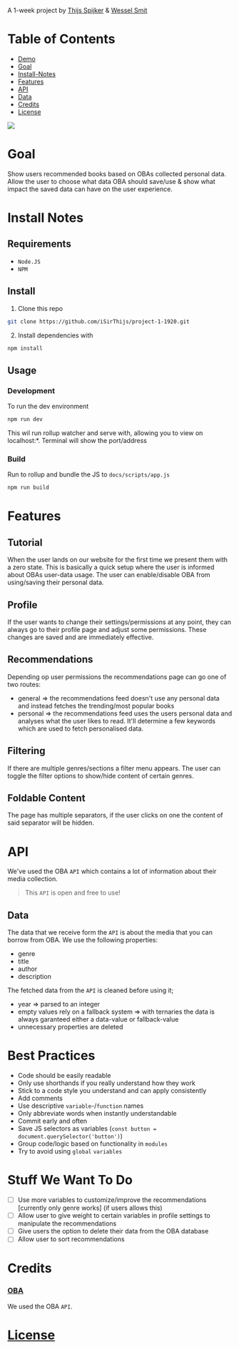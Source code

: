 A 1-week project by [Thijs Spijker](https://github.com/isirthijs/) & [Wessel Smit](https://github.com/wesselSmit/)

# Table of Contents
* [Demo](https://isirthijs.github.io/project-1-1920)
* [Goal](#goal)
* [Install-Notes](#install-notes)
* [Features](#features)
* [API](#api)
* [Data](#data)
* [Credits](#credits)
* [License](#license)

![](https://user-images.githubusercontent.com/45405413/76068435-6d7c9800-5f91-11ea-8618-5118f191c9da.png)

# Goal  

Show users recommended books based on OBAs collected personal data. Allow the user to choose what data OBA should save/use & show what impact the saved data can have on the user experience.

# Install Notes
## Requirements 
* `Node.JS`
* `NPM`

## Install 
1. Clone this repo

```bash
git clone https://github.com/iSirThijs/project-1-1920.git
```
2. Install dependencies with 

```bash
npm install
```

## Usage
### Development 
To run the dev environment
```bash
npm run dev
```

This wil run rollup watcher and serve with, allowing you to view on localhost:*. Terminal will show the port/address

### Build
Run to rollup and bundle the JS to `docs/scripts/app.js`
```bash
npm run build
```

# Features

## Tutorial

When the user lands on our website for the first time we present them with a zero state. This is basically a quick setup where the user is informed about OBAs user-data usage. The user can enable/disable OBA from using/saving their personal data.

## Profile

If the user wants to change their settings/permissions at any point, they can always go to their profile page and adjust some permissions. These changes are saved and are immediately effective.

## Recommendations

Depending op user permissions the recommendations page can go one of two routes:
* general => the recommendations feed doesn't use any personal data and instead fetches the trending/most popular books
* personal => the recommendations feed uses the users personal data and analyses what the user likes to read. It'll determine a few keywords which are used to fetch personalised data.

## Filtering 

If there are multiple genres/sections a filter menu appears. The user can toggle the filter options to show/hide content of certain genres.

## Foldable Content

The page has multiple separators, if the user clicks on one the content of said separator will be hidden. 


# API

We've used the OBA `API` which contains a lot of information about their media collection.

>This `API` is open and free to use!

## Data 

The data that we receive form the `API` is about the media that you can borrow from OBA. We use the following properties:
* genre
* title
* author 
* description 

The fetched data from the `API` is cleaned before using it;
* year => parsed to an integer
* empty values rely on a fallback system => with ternaries the data is always garanteed either a data-value or fallback-value
* unnecessary properties are deleted 

# Best Practices

* Code should be easily readable
* Only use shorthands if you really understand how they work
* Stick to a code style you understand and can apply consistently
* Add comments
* Use descriptive `variable`-/`function` names
* Only abbreviate words when instantly understandable
* Commit early and often
* Save JS selectors as variables (`const button = document.querySelector('button')`)
* Group code/logic based on functionality in `modules` 
* Try to avoid using `global` `variables` 

# Stuff We Want To Do

- [ ] Use more variables to customize/improve the recommendations [currently only genre works] (if users allows this)
- [ ] Allow user to give weight to certain variables in profile settings to manipulate the recommendations
- [ ] Give users the option to delete their data from the OBA database
- [ ] Allow user to sort recommendations

# Credits

### [OBA](https://www.oba.nl/)

We used the OBA `API`.

# [License](https://github.com/iSirThijs/project-1-1920/blob/master/LICENSE)
